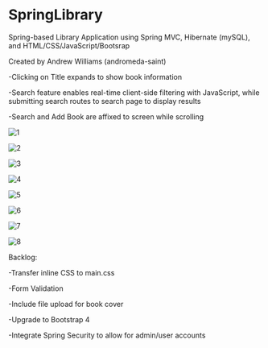 # SpringLibrary
Spring-based Library Application using Spring MVC, Hibernate (mySQL), and HTML/CSS/JavaScript/Bootsrap

Created by Andrew Williams (andromeda-saint)



-Clicking on Title expands to show book information

-Search feature enables real-time client-side filtering with JavaScript, while submitting search routes to search page to display results

-Search and Add Book are affixed to screen while scrolling

![1](https://user-images.githubusercontent.com/29257134/48305869-5c885780-e500-11e8-8df4-a397254397de.png)

![2](https://user-images.githubusercontent.com/29257134/48305870-5c885780-e500-11e8-8200-a5fd4625127a.png)

![3](https://user-images.githubusercontent.com/29257134/48305863-5befc100-e500-11e8-891a-85d32d208c94.png)

![4](https://user-images.githubusercontent.com/29257134/48305864-5befc100-e500-11e8-878d-b14dec62d0f3.png)

![5](https://user-images.githubusercontent.com/29257134/48305865-5c885780-e500-11e8-9170-e1e9526674a1.png)

![6](https://user-images.githubusercontent.com/29257134/48305866-5c885780-e500-11e8-8141-7ef5196d6157.png)

![7](https://user-images.githubusercontent.com/29257134/48305867-5c885780-e500-11e8-9cd5-112538ac4207.png)

![8](https://user-images.githubusercontent.com/29257134/48305868-5c885780-e500-11e8-869b-7a319926c766.png)


Backlog:

-Transfer inline CSS to main.css

-Form Validation

-Include file upload for book cover

-Upgrade to Bootstrap 4

-Integrate Spring Security to allow for admin/user accounts
